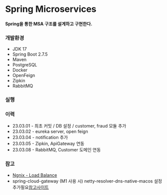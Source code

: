 # Spring Microservices

#### Spring을 통한 MSA 구조를 설계하고 구현한다. 

### 개발환경
* JDK 17
* Spring Boot 2.7.5
* Maven
* PostgreSQL
* Docker
* OpenFeign
* Zipkin
* RabbitMQ

### 실행

### 이력
* 23.03.01 - 최초 커밋 / DB 설정 / customer, fraud 모듈 추가
* 23.03.02 - eureka server, open feign
* 23.03.04 - notification 추가
* 23.03.05 - Zipkin, ApiGateway 연동
* 23.03.08 - RabbitMQ, Customer 도메인 연동

### 참고
* [Ngnix - Load Balance](https://docs.nginx.com/nginx/admin-guide/load-balancer/http-load-balancer)
* spring-cloud-gateway (M1 사용 시) netty-resolver-dns-native-macos 설정 추가필요[참고사이트](https://github.com/netty/netty/issues/11020)